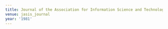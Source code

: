 ```yaml
---
title: Journal of the Association for Information Science and Technology (1981)
venue: jasis_journal
year: '1981'
---
```

